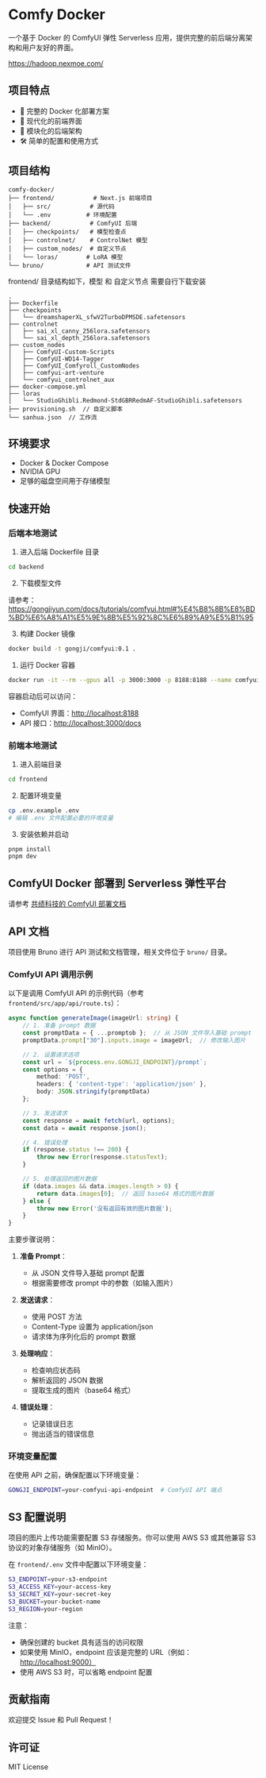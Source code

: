 # Comfy Docker

一个基于 Docker 的 ComfyUI 弹性 Serverless 应用，提供完整的前后端分离架构和用户友好的界面。

<https://hadoop.nexmoe.com/>

## 项目特点

- 🐳 完整的 Docker 化部署方案
- 🎨 现代化的前端界面
- 🔌 模块化的后端架构
- 🛠 简单的配置和使用方式

## 项目结构

```
comfy-docker/
├── frontend/           # Next.js 前端项目
│   ├── src/           # 源代码
│   └── .env          # 环境配置
├── backend/           # ComfyUI 后端
│   ├── checkpoints/   # 模型检查点
│   ├── controlnet/    # ControlNet 模型
│   ├── custom_nodes/  # 自定义节点
│   └── loras/        # LoRA 模型
└── bruno/            # API 测试文件
```

frontend/ 目录结构如下，模型 和 自定义节点 需要自行下载安装

```
.
├── Dockerfile
├── checkpoints
│   └── dreamshaperXL_sfwV2TurboDPMSDE.safetensors
├── controlnet
│   ├── sai_xl_canny_256lora.safetensors
│   └── sai_xl_depth_256lora.safetensors
├── custom_nodes
│   ├── ComfyUI-Custom-Scripts
│   ├── ComfyUI-WD14-Tagger
│   ├── ComfyUI_Comfyroll_CustomNodes
│   ├── comfyui-art-venture
│   └── comfyui_controlnet_aux
├── docker-compose.yml
├── loras
│   └── StudioGhibli.Redmond-StdGBRRedmAF-StudioGhibli.safetensors
├── provisioning.sh  // 自定义脚本
└── sanhua.json  // 工作流
```

## 环境要求

- Docker & Docker Compose
- NVIDIA GPU
- 足够的磁盘空间用于存储模型

## 快速开始

### 后端本地测试

1. 进入后端 Dockerfile 目录

```bash
cd backend
```

2. 下载模型文件

请参考：<https://gongjiyun.com/docs/tutorials/comfyui.html#%E4%B8%8B%E8%BD%BD%E6%A8%A1%E5%9E%8B%E5%92%8C%E6%89%A9%E5%B1%95>

3. 构建 Docker 镜像

```bash
docker build -t gongji/comfyui:0.1 .
```

1. 运行 Docker 容器

```bash
docker run -it --rm --gpus all -p 3000:3000 -p 8188:8188 --name comfyui gongji/comfyui:0.1
```

容器启动后可以访问：

- ComfyUI 界面：<http://localhost:8188>
- API 接口：<http://localhost:3000/docs>

### 前端本地测试

1. 进入前端目录

```bash
cd frontend
```

2. 配置环境变量

```bash
cp .env.example .env
# 编辑 .env 文件配置必要的环境变量
```

3. 安装依赖并启动

```bash
pnpm install
pnpm dev
```

## ComfyUI Docker 部署到 Serverless 弹性平台

请参考 [共绩科技的 ComfyUI 部署文档](https://gongjiyun.com/docs/tutorials/comfyui.html)

## API 文档

项目使用 Bruno 进行 API 测试和文档管理，相关文件位于 `bruno/` 目录。

### ComfyUI API 调用示例

以下是调用 ComfyUI API 的示例代码（参考 `frontend/src/app/api/route.ts`）：

```typescript
async function generateImage(imageUrl: string) {
    // 1. 准备 prompt 数据
    const promptData = { ...promptob };  // 从 JSON 文件导入基础 prompt
    promptData.prompt["30"].inputs.image = imageUrl;  // 修改输入图片

    // 2. 设置请求选项
    const url = `${process.env.GONGJI_ENDPOINT}/prompt`;
    const options = {
        method: 'POST',
        headers: { 'content-type': 'application/json' },
        body: JSON.stringify(promptData)
    };

    // 3. 发送请求
    const response = await fetch(url, options);
    const data = await response.json();

    // 4. 错误处理
    if (response.status !== 200) {
        throw new Error(response.statusText);
    }

    // 5. 处理返回的图片数据
    if (data.images && data.images.length > 0) {
        return data.images[0];  // 返回 base64 格式的图片数据
    } else {
        throw new Error('没有返回有效的图片数据');
    }
}
```

主要步骤说明：

1. **准备 Prompt**：
   - 从 JSON 文件导入基础 prompt 配置
   - 根据需要修改 prompt 中的参数（如输入图片）

2. **发送请求**：
   - 使用 POST 方法
   - Content-Type 设置为 application/json
   - 请求体为序列化后的 prompt 数据

3. **处理响应**：
   - 检查响应状态码
   - 解析返回的 JSON 数据
   - 提取生成的图片（base64 格式）

4. **错误处理**：
   - 记录错误日志
   - 抛出适当的错误信息

### 环境变量配置

在使用 API 之前，确保配置以下环境变量：

```bash
GONGJI_ENDPOINT=your-comfyui-api-endpoint  # ComfyUI API 端点
```

## S3 配置说明

项目的图片上传功能需要配置 S3 存储服务。你可以使用 AWS S3 或其他兼容 S3 协议的对象存储服务（如 MinIO）。

在 `frontend/.env` 文件中配置以下环境变量：

```bash
S3_ENDPOINT=your-s3-endpoint
S3_ACCESS_KEY=your-access-key
S3_SECRET_KEY=your-secret-key
S3_BUCKET=your-bucket-name
S3_REGION=your-region
```

注意：

- 确保创建的 bucket 具有适当的访问权限
- 如果使用 MinIO，endpoint 应该是完整的 URL（例如：<http://localhost:9000）>
- 使用 AWS S3 时，可以省略 endpoint 配置

## 贡献指南

欢迎提交 Issue 和 Pull Request！

## 许可证

MIT License

